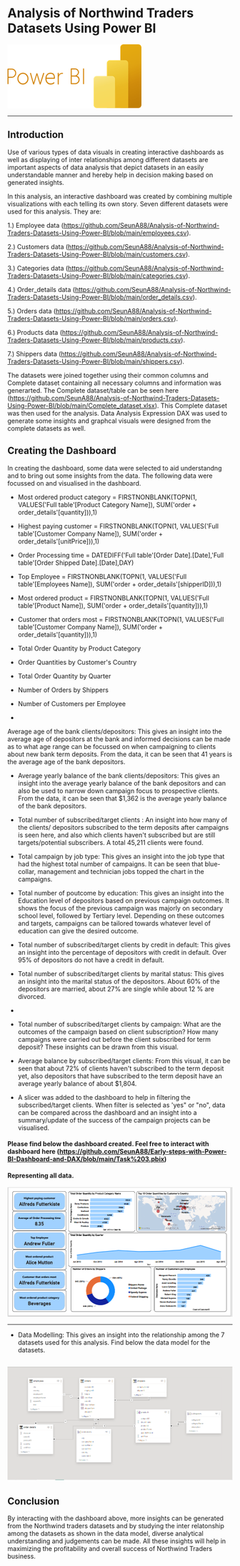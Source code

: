 # Analysis of Northwind Traders Datasets Using Power BI

![](logo.png)

---

## Introduction

Use of various types of data visuals in creating interactive dashboards as well as displaying of inter relationships among different datasets are important aspects of data analysis that depict datasets in an easily understandable manner and hereby help in decision making based on generated insights.

In this analysis, an interactive dashboard was created by combining multiple visualizations with each telling its own story. Seven different datasets were used for this analysis. They are:

1.) Employee data (https://github.com/SeunA88/Analysis-of-Northwind-Traders-Datasets-Using-Power-BI/blob/main/employees.csv).

2.) Customers data (https://github.com/SeunA88/Analysis-of-Northwind-Traders-Datasets-Using-Power-BI/blob/main/customers.csv).

3.) Categories data (https://github.com/SeunA88/Analysis-of-Northwind-Traders-Datasets-Using-Power-BI/blob/main/categories.csv).

4.) Order_details data (https://github.com/SeunA88/Analysis-of-Northwind-Traders-Datasets-Using-Power-BI/blob/main/order_details.csv).

5.) Orders data (https://github.com/SeunA88/Analysis-of-Northwind-Traders-Datasets-Using-Power-BI/blob/main/orders.csv).

6.) Products data (https://github.com/SeunA88/Analysis-of-Northwind-Traders-Datasets-Using-Power-BI/blob/main/products.csv).

7.) Shippers data (https://github.com/SeunA88/Analysis-of-Northwind-Traders-Datasets-Using-Power-BI/blob/main/shippers.csv).

The datasets were joined together using their common columns and Complete dataset containing all necessary columns and information was generarted. The Complete dataset/table can be seen here (https://github.com/SeunA88/Analysis-of-Northwind-Traders-Datasets-Using-Power-BI/blob/main/Complete_dataset.xlsx).  This Complete dataset was then used for the analysis. Data Analysis Expression DAX was used to generate some insights and graphcal visuals were designed from the complete datasets as well.


## Creating the Dashboard

In creating the dashboard, some data were selected to aid understandng and to bring out some insights from the data. The following data were focussed on and visualised in the dashboard. 

- Most ordered product category = FIRSTNONBLANK(TOPN(1, VALUES('Full table'[Product Category Name]), SUM('order + order_details'[quantity])),1)
- Highest paying customer = FIRSTNONBLANK(TOPN(1, VALUES('Full table'[Customer Company Name]), SUM('order + order_details'[unitPrice])),1)
- Order Processing time = DATEDIFF('Full table'[Order Date].[Date],'Full table'[Order Shipped Date].[Date],DAY)
- Top Employee = FIRSTNONBLANK(TOPN(1, VALUES('Full table'[Employees Name]), SUM('order + order_details'[shipperID])),1)
- Most ordered product = FIRSTNONBLANK(TOPN(1, VALUES('Full table'[Product Name]), SUM('order + order_details'[quantity])),1)
- Customer that orders most = FIRSTNONBLANK(TOPN(1, VALUES('Full table'[Customer Company Name]), SUM('order + order_details'[quantity])),1)
- Total Order Quantity by Product Category
- Order Quantities by Customer's Country
- Total Order Quantity by Quarter
- Number of Orders by Shippers
- Number of Customers per Employee
  
- 

Average age of the bank clients/depositors: This gives an insight into the average age of depositors at the bank and informed decisions can be made as to what age range can be focussed on when campaigning to clients about new bank term deposits. From the data, it can be seen that 41 years is the average age of the bank depositors.
  
- Average yearly balance of the bank clients/depositors: This gives an insight into the average yearly balance of the bank depositors and can also be used to narrow down campaign focus to prospective clients. From the data, it can be seen that $1,362 is the average yearly balance of the bank depositors.
  
- Total number of subscribed/target clients : An insight into how many of the clients/ depositors subscribed to the term deposits after campaigns is seen here, and also which clients haven't subscribed but are still targets/potential subscribers. A total 45,211 clients were found.
    
- Total campaign by job type: This gives an insight into the job type that had the highest total number of campaigns. It can be seen that blue-collar, management and technician jobs topped the chart in the campaigns.
  
- Total number of poutcome by education: This gives an insight into the Education level of depositors based on previous campaign outcomes. It shows the focus of the previous campaign was majorly on secondary school level, followed by Tertiary level.  Depending on these outcomes and targets, campaigns can be tailored towards whatever level of education can give the desired outcome.
  
- Total number of subscribed/target clients by credit in default: This gives an insight into the percentage of depositors with credit in default. Over 95% of depositors do not have a credit in default.
  
- Total number of subscribed/target clients by marital status: This gives an insight into the marital status of the depositors. About 60% of the depositors are married, about 27% are single while about 12 % are divorced.
- 
- Total number of subscribed/target clients by campaign: What are the outcomes of the campaign based on client subscription? How many campaigns were carried out before the client subscribed for term deposit? These insights can be drawn from this visual.
  
- Average balance by subscribed/target clients: From this visual, it can be seen that about 72% of clients haven't subscribed to the term deposit yet, also depositors that have subscribed to the term deposit have an average yearly balance of about $1,804.
  
- A slicer was added to the dashboard to help in filtering the subscribed/target clients. When filter is selected as 'yes" or "no", data can be compared across the dashboard and an insight into a summary/update of the success of the campaign projects can be visualised.

#### Please find below the dashboard created. Feel free to interact with dashboard here (https://github.com/SeunA88/Early-steps-with-Power-BI-Dashboard-and-DAX/blob/main/Task%203.pbix)

#### Representing all data.

![](project_dashboard1.png)

----

- Data Modelling: This gives an insight into the relationship among the 7 datasets used for this analysis. Find below the data model for the datasets.
  
![](project_dashboard.png)
---

## Conclusion
By interacting with the dashboard above, more insights can be generated from the Northwind traders datasets and by studying the inter relatonship among the datasets as shown in the data model, diverse analytical understanding and judgements can be made. All these insights will help in maximizing the profitability and overall success of Northwind Traders business.
